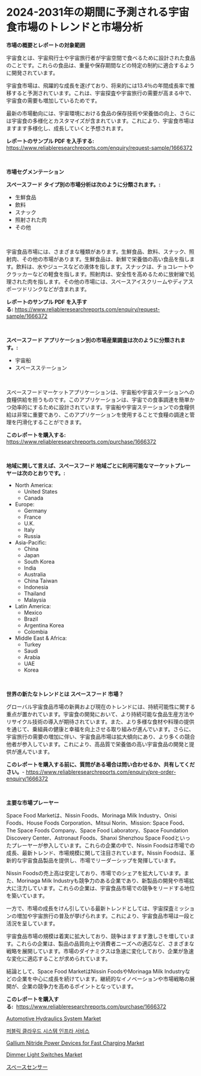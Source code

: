 <p><h1>2024-2031年の期間に予測される宇宙食市場のトレンドと市場分析</h1></p><p><strong>市場の概要とレポートの対象範囲</strong></p>
<p><p>宇宙食とは、宇宙飛行士や宇宙旅行者が宇宙空間で食べるために設計された食品のことです。これらの食品は、重量や保存期間などの特定の制約に適合するように開発されています。</p><p>宇宙食市場は、飛躍的な成長を遂げており、将来的には13.4％の年間成長率で推移すると予測されています。これは、宇宙探査や宇宙旅行の需要が高まる中で、宇宙食の需要も増加しているためです。</p><p>最新の市場動向には、宇宙環境における食品の保存技術や栄養価の向上、さらには宇宙食の多様化とカスタマイズが含まれています。これにより、宇宙食市場はますます多様化し、成長していくと予想されます。</p></p>
<p><strong>レポートのサンプル PDF を入手する:</strong> <a href="https://www.reliableresearchreports.com/enquiry/request-sample/1666372">https://www.reliableresearchreports.com/enquiry/request-sample/1666372</a></p>
<p>&nbsp;</p>
<p><strong>市場セグメンテーション</strong></p>
<p><strong>スペースフード タイプ別の市場分析は次のように分類されます。:</strong></p>
<p><ul><li>生鮮食品</li><li>飲料</li><li>スナック</li><li>照射された肉</li><li>その他</li></ul></p>
<p>&nbsp;</p>
<p><p>宇宙食品市場には、さまざまな種類があります。生鮮食品、飲料、スナック、照射肉、その他の市場があります。生鮮食品は、新鮮で栄養価の高い食品を指します。飲料は、水やジュースなどの液体を指します。スナックは、チョコレートやクラッカーなどの軽食を指します。照射肉は、安全性を高めるために放射線で処理された肉を指します。その他の市場には、スペースアイスクリームやディアスポーツドリンクなどが含まれます。</p></p>
<p><strong>レポートのサンプル PDF を入手する:</strong>&nbsp;<a href="https://www.reliableresearchreports.com/enquiry/request-sample/1666372">https://www.reliableresearchreports.com/enquiry/request-sample/1666372</a></p>
<p>&nbsp;</p>
<p><strong> スペースフード アプリケーション別の市場産業調査は次のように分類されます。:</strong></p>
<p><ul><li>宇宙船</li><li>スペースステーション</li></ul></p>
<p>&nbsp;</p>
<p><p>スペースフードマーケットアプリケーションは、宇宙船や宇宙ステーションへの食糧供給を担うものです。このアプリケーションは、宇宙での食事調達を簡単かつ効率的にするために設計されています。宇宙船や宇宙ステーションでの食糧供給は非常に重要であり、このアプリケーションを使用することで食糧の調達と管理を円滑化することができます。</p></p>
<p><strong>このレポートを購入する:</strong>&nbsp; <a href="https://www.reliableresearchreports.com/purchase/1666372">https://www.reliableresearchreports.com/purchase/1666372</a></p>
<p>&nbsp;</p>
<p><strong>地域に関して言えば、スペースフード 地域ごとに利用可能なマーケットプレーヤーは次のとおりです。:</strong></p>
<p><ul>
    <li>
        North America:
        <ul>
            <li>United States</li>
            <li>Canada</li>
        </ul>
    </li>
    <li>
        Europe:
        <ul>
            <li>Germany</li>
            <li>France</li>
            <li>U.K.</li>
            <li>Italy</li>
            <li>Russia</li>
        </ul>
    </li>
    <li>
        Asia-Pacific:
        <ul>
            <li>China</li>
            <li>Japan</li>
            <li>South Korea</li>
            <li>India</li>
            <li>Australia</li>
            <li>China Taiwan</li>
            <li>Indonesia</li>
            <li>Thailand</li>
            <li>Malaysia</li>
        </ul>
    </li>
    <li>
        Latin America:
        <ul>
            <li>Mexico</li>
            <li>Brazil</li>
            <li>Argentina Korea</li>
            <li>Colombia</li>
        </ul>
    </li>
    <li>
        Middle East & Africa:
        <ul>
            <li>Turkey</li>
            <li>Saudi</li>
            <li>Arabia</li>
            <li>UAE</li>
            <li>Korea</li>
        </ul>
    </li>
    </ul></p>
<p>&nbsp;</p>
<p><strong>世界の新たなトレンドとは スペースフード 市場？</strong></p>
<p><p>グローバル宇宙食品市場の新興および現在のトレンドには、持続可能性に関する重点が置かれています。宇宙食の開発において、より持続可能な食品生産方法やリサイクル技術の導入が期待されています。また、より多様な食材や料理の提供を通じて、乗組員の健康と幸福を向上させる取り組みが進んでいます。さらに、宇宙旅行の需要の増加に伴い、宇宙食品市場は拡大傾向にあり、より多くの競合他者が参入しています。これにより、高品質で栄養価の高い宇宙食品の開発と提供が進んでいます。</p></p>
<p><strong>このレポートを購入する前に、質問がある場合は問い合わせるか、共有してください。</strong>- <a href="https://www.reliableresearchreports.com/enquiry/pre-order-enquiry/1666372">https://www.reliableresearchreports.com/enquiry/pre-order-enquiry/1666372</a></p>
<p>&nbsp;</p>
<p><strong>主要な市場プレーヤー</strong></p>
<p><p>Space Food Marketは、Nissin Foods、Morinaga Milk Industry、Onisi Foods、House Foods Corporation、Mitsui Norin、Mission: Space Food、The Space Foods Company、Space Food Laboratory、Space Foundation Discovery Center、Astronaut Foods、Shanxi Shenzhou Space Foodといったプレーヤーが参入しています。これらの企業の中で、Nissin Foodsは市場での成長、最新トレンド、市場規模に関して注目されています。Nissin Foodsは、革新的な宇宙食品製品を提供し、市場でリーダーシップを発揮しています。</p><p>Nissin Foodsの売上高は安定しており、市場でのシェアを拡大しています。また、Morinaga Milk Industryも競争力のある企業であり、新製品の開発や市場拡大に注力しています。これらの企業は、宇宙食品市場での競争をリードする地位を築いています。</p><p>一方で、市場の成長をけん引している最新トレンドとしては、宇宙探査ミッションの増加や宇宙旅行の普及が挙げられます。これにより、宇宙食品市場は一段と活況を呈しています。</p><p>宇宙食品市場の規模は着実に拡大しており、競争はますます激しさを増しています。これらの企業は、製品の品質向上や消費者ニーズへの適応など、さまざまな戦略を展開しています。市場のダイナミクスは急速に変化しており、企業が急速な変化に適応することが求められています。</p><p>結論として、Space Food MarketはNissin FoodsやMorinaga Milk Industryなどの企業を中心に成長を続けています。継続的なイノベーションや市場戦略の展開が、企業の競争力を高めるポイントとなっています。</p></p>
<p><strong>このレポートを購入する:</strong>&nbsp;&nbsp;<a href="https://www.reliableresearchreports.com/purchase/1666372">https://www.reliableresearchreports.com/purchase/1666372</a></p>
<p><p><a href="https://issuu.com/reportprime-2/docs/automotive-hydraulics-system-market-size-2030.pptx">Automotive Hydraulics System Market</a></p><p><a href="https://github.com/vsr06p4p49/Market-Research-Report-List-1/blob/main/570646313004.md">퍼블릭 클라우드 시스템 인프라 서비스</a></p><p><a href="https://github.com/provorikovar/Market-Research-Report-List-3/blob/main/gallium-nitride-power-devices-for-fast-charging-market.md">Gallium Nitride Power Devices for Fast Charging Market</a></p><p><a href="https://view.publitas.com/reportprime-1/dimmer-light-switches-market-research-report-provides-thorough-industry-overview-which-offers-an-in-depth-analysis-of-product-trends-and-new-market-divisions/">Dimmer Light Switches Market</a></p><p><a href="https://github.com/ReganWisoky2023/Market-Research-Report-List-1/blob/main/545879213984.md">スペースセンサー</a></p></p>